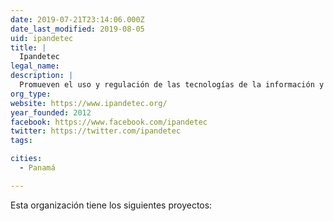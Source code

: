 ```yaml
---
date: 2019-07-21T23:14:06.000Z
date_last_modified: 2019-08-05
uid: ipandetec
title: |
  Ipandetec
legal_name: 
description: |
  Promueven el uso y regulación de las tecnologías de la información y comunicación y la defensa de los derechos humanos en el entorno digital en Panamá y Centroamérica.
org_type: 
website: https://www.ipandetec.org/
year_founded: 2012
facebook: https://www.facebook.com/ipandetec
twitter: https://twitter.com/ipandetec
tags:

cities: 
  - Panamá

---
```


Esta organización tiene los siguientes proyectos:


